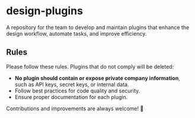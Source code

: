 # design-plugins

A repository for the team to develop and maintain plugins that enhance the design workflow, automate tasks, and improve efficiency.

## Rules

Please follow these rules. Plugins that do not comply will be deleted:

- **No plugin should contain or expose private company information**, such as API keys, secret keys, or internal data.
- Follow best practices for code quality and security.
- Ensure proper documentation for each plugin.

Contributions and improvements are always welcome! 🚀
